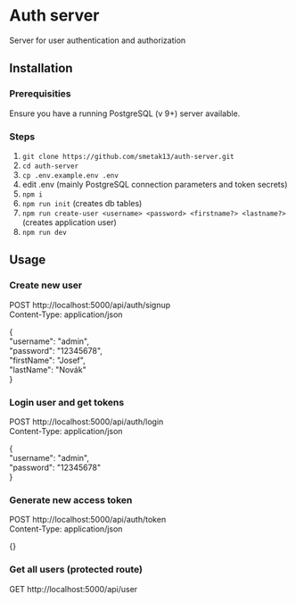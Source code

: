 # Auth server

Server for user authentication and authorization

## Installation

### Prerequisities

Ensure you have a running PostgreSQL (v 9+) server available.

### Steps

1. `git clone https://github.com/smetak13/auth-server.git`
2. `cd auth-server`
3. `cp .env.example.env .env`
4.  edit .env (mainly PostgreSQL connection parameters and token secrets)
5. `npm i`
6. `npm run init` (creates db tables)
7. `npm run create-user <username> <password> <firstname?> <lastname?>` (creates application user)
8. `npm run dev`


## Usage

### Create new user

POST http://localhost:5000/api/auth/signup  
Content-Type: application/json  
  
{  
  "username": "admin",  
  "password": "12345678",  
  "firstName": "Josef",  
  "lastName": "Novák"  
}  

### Login user and get tokens

POST http://localhost:5000/api/auth/login  
Content-Type: application/json  
  
{  
  "username": "admin",  
  "password": "12345678"  
}  

### Generate new access token

POST http://localhost:5000/api/auth/token  
Content-Type: application/json  
  
{}  

### Get all users (protected route)

GET http://localhost:5000/api/user
